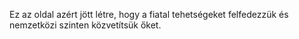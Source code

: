 Ez az oldal azért jött létre, hogy a fiatal tehetségeket felfedezzük és nemzetközi szinten közvetítsük őket.
